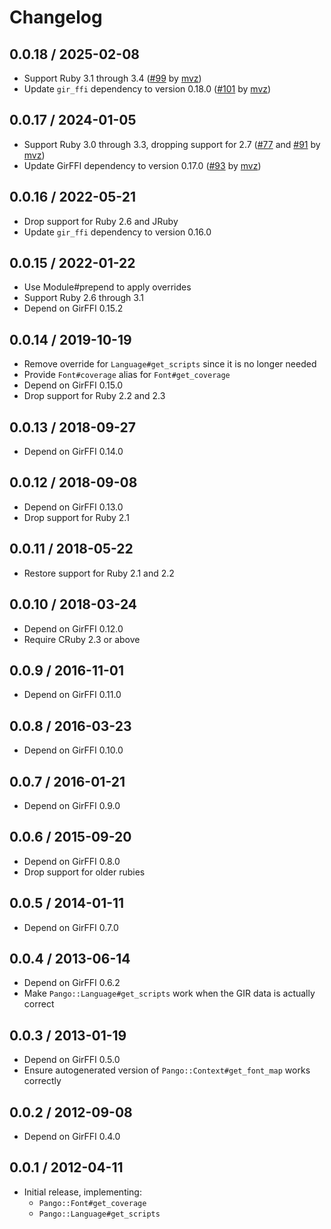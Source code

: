 # Changelog

## 0.0.18 / 2025-02-08

* Support Ruby 3.1 through 3.4 ([#99] by [mvz])
* Update `gir_ffi` dependency to version 0.18.0 ([#101] by [mvz])

[#99]: https://github.com/mvz/gir_ffi-pango/pull/99
[#101]: https://github.com/mvz/gir_ffi-pango/pull/101

## 0.0.17 / 2024-01-05

* Support Ruby 3.0 through 3.3, dropping support for 2.7 ([#77] and [#91] by [mvz])
* Update GirFFI dependency to version 0.17.0 ([#93] by [mvz])

[mvz]: https://github.com/mvz

[#77]: https://github.com/mvz/gir_ffi-pango/pull/77
[#91]: https://github.com/mvz/gir_ffi-pango/pull/91
[#93]: https://github.com/mvz/gir_ffi-pango/pull/93

## 0.0.16 / 2022-05-21

* Drop support for Ruby 2.6 and JRuby
* Update `gir_ffi` dependency to version 0.16.0

## 0.0.15 / 2022-01-22

* Use Module#prepend to apply overrides
* Support Ruby 2.6 through 3.1
* Depend on GirFFI 0.15.2

## 0.0.14 / 2019-10-19

* Remove override for `Language#get_scripts` since it is no longer needed
* Provide `Font#coverage` alias for `Font#get_coverage`
* Depend on GirFFI 0.15.0
* Drop support for Ruby 2.2 and 2.3

## 0.0.13 / 2018-09-27

* Depend on GirFFI 0.14.0

## 0.0.12 / 2018-09-08

* Depend on GirFFI 0.13.0
* Drop support for Ruby 2.1

## 0.0.11 / 2018-05-22

* Restore support for Ruby 2.1 and 2.2

## 0.0.10 / 2018-03-24

* Depend on GirFFI 0.12.0
* Require CRuby 2.3 or above

## 0.0.9 / 2016-11-01

* Depend on GirFFI 0.11.0

## 0.0.8 / 2016-03-23

* Depend on GirFFI 0.10.0

## 0.0.7 / 2016-01-21

* Depend on GirFFI 0.9.0

## 0.0.6 / 2015-09-20

* Depend on GirFFI 0.8.0
* Drop support for older rubies

## 0.0.5 / 2014-01-11

* Depend on GirFFI 0.7.0

## 0.0.4 / 2013-06-14

* Depend on GirFFI 0.6.2
* Make `Pango::Language#get_scripts` work when the GIR data is actually correct

## 0.0.3 / 2013-01-19

* Depend on GirFFI 0.5.0
* Ensure autogenerated version of `Pango::Context#get_font_map` works correctly

## 0.0.2 / 2012-09-08

* Depend on GirFFI 0.4.0

## 0.0.1 / 2012-04-11

* Initial release, implementing:
   * `Pango::Font#get_coverage`
   * `Pango::Language#get_scripts`
